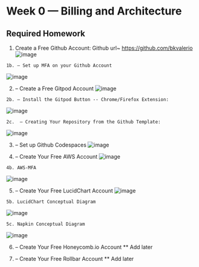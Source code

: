 # Week 0 — Billing and Architecture

## Required Homework

  1. Create a Free Github Account: Github url~ https://github.com/bkvalerio
 ![image](https://user-images.githubusercontent.com/98062341/219556249-ae86b5ee-20d9-49c6-b0da-725eeab46468.png)

    1b. – Set up MFA on your Github Account
   ![image](https://user-images.githubusercontent.com/98062341/219556399-124bcb85-68a1-4aca-90cb-cf90d064bd5e.png)

  2. – Create a Free Gitpod Account
 ![image](https://user-images.githubusercontent.com/98062341/219556633-792e48c9-d1c9-4a5c-83ef-a36f9a96a166.png)

    2b. – Install the Gitpod Button -- Chrome/Firefox Extension:
   ![image](https://user-images.githubusercontent.com/98062341/219556525-cd8893e1-0ec1-48c1-a31b-d797b0760e53.png)

    2c.  – Creating Your Repository from the Github Template:
   ![image](https://user-images.githubusercontent.com/98062341/219556744-84e4831a-e34d-4614-a7b9-6ee40a45bbd1.png)

  3. – Set up Github Codespaces
 ![image](https://user-images.githubusercontent.com/98062341/219557015-4535c64b-0a64-4cf1-9979-bba5990741b4.png)
 
  4. – Create Your Free AWS Account
 ![image](https://user-images.githubusercontent.com/98062341/219557148-05f1ec11-84a7-4056-8f52-93cbd8541931.png)

    4b. AWS-MFA
   ![image](https://user-images.githubusercontent.com/98062341/219557389-a4f6630a-246e-4c06-8efe-a71f8eb94a36.png)
   
  5. – Create Your Free LucidChart Account
 ![image](https://user-images.githubusercontent.com/98062341/219557497-a8d68249-b1a3-4aad-acd3-98a7d254b0f4.png)

    5b. LucidChart Conceptual Diagram
   ![image](https://user-images.githubusercontent.com/98062341/219557565-81af09df-9474-4bad-9f1e-da39d766cbef.png)
   
    5c. Napkin Conceptual Diagram
   ![image](https://user-images.githubusercontent.com/98062341/219557819-32538c92-63df-444c-8be2-92ad025bbbee.png)

  6. – Create Your Free Honeycomb.io Account
  ** Add later
  
  7. – Create Your Free Rollbar Account
  ** Add later

  



